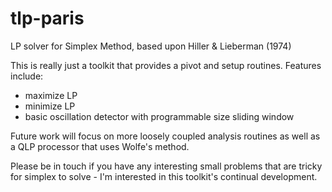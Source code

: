 # tlp-paris
LP solver for Simplex Method, based upon Hiller &amp; Lieberman (1974)

This is really just a toolkit that provides a pivot and setup
routines. Features include:
- maximize LP
- minimize LP
- basic oscillation detector with programmable size sliding window

Future work will focus on more loosely coupled analysis routines as
well as a QLP processor that uses Wolfe's method.

Please be in touch if you have any interesting small problems that
are tricky for simplex to solve - I'm interested in this toolkit's
continual development.
